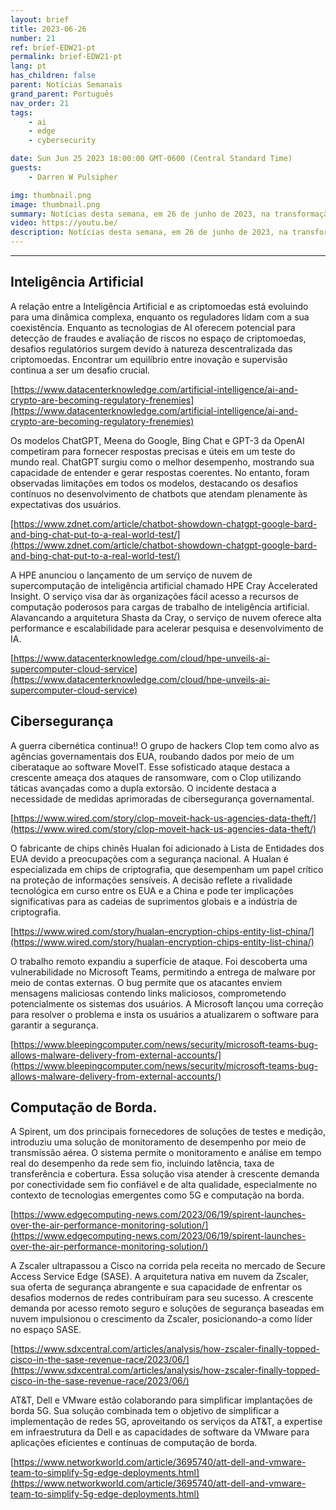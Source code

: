 ```yaml
---
layout: brief
title: 2023-06-26
number: 21
ref: brief-EDW21-pt
permalink: brief-EDW21-pt
lang: pt
has_children: false
parent: Notícias Semanais
grand_parent: Português
nav_order: 21
tags:
    - ai
    - edge
    - cybersecurity

date: Sun Jun 25 2023 18:00:00 GMT-0600 (Central Standard Time)
guests:
    - Darren W Pulsipher

img: thumbnail.png
image: thumbnail.png
summary: Notícias desta semana, em 26 de junho de 2023, na transformação digital, incluindo aumento de ataques na guerra cibernética, todos aderindo à onda de inteligência artificial generativa e redes de área de rádio virtualizadas.
video: https://youtu.be/
description: Notícias desta semana, em 26 de junho de 2023, na transformação digital, incluindo aumento de ataques na guerra cibernética, todos aderindo à onda de inteligência artificial generativa e redes de área de rádio virtualizadas.
---
```






---

## Inteligência Artificial

A relação entre a Inteligência Artificial e as criptomoedas está evoluindo para uma dinâmica complexa, enquanto os reguladores lidam com a sua coexistência. Enquanto as tecnologias de AI oferecem potencial para detecção de fraudes e avaliação de riscos no espaço de criptomoedas, desafios regulatórios surgem devido à natureza descentralizada das criptomoedas. Encontrar um equilíbrio entre inovação e supervisão continua a ser um desafio crucial.

[https://www.datacenterknowledge.com/artificial-intelligence/ai-and-crypto-are-becoming-regulatory-frenemies](https://www.datacenterknowledge.com/artificial-intelligence/ai-and-crypto-are-becoming-regulatory-frenemies)

Os modelos ChatGPT, Meena do Google, Bing Chat e GPT-3 da OpenAI competiram para fornecer respostas precisas e úteis em um teste do mundo real. ChatGPT surgiu como o melhor desempenho, mostrando sua capacidade de entender e gerar respostas coerentes. No entanto, foram observadas limitações em todos os modelos, destacando os desafios contínuos no desenvolvimento de chatbots que atendam plenamente às expectativas dos usuários.

[https://www.zdnet.com/article/chatbot-showdown-chatgpt-google-bard-and-bing-chat-put-to-a-real-world-test/](https://www.zdnet.com/article/chatbot-showdown-chatgpt-google-bard-and-bing-chat-put-to-a-real-world-test/)

A HPE anunciou o lançamento de um serviço de nuvem de supercomputação de inteligência artificial chamado HPE Cray Accelerated Insight. O serviço visa dar às organizações fácil acesso a recursos de computação poderosos para cargas de trabalho de inteligência artificial. Alavancando a arquitetura Shasta da Cray, o serviço de nuvem oferece alta performance e escalabilidade para acelerar pesquisa e desenvolvimento de IA.

[https://www.datacenterknowledge.com/cloud/hpe-unveils-ai-supercomputer-cloud-service](https://www.datacenterknowledge.com/cloud/hpe-unveils-ai-supercomputer-cloud-service)

## Cibersegurança

A guerra cibernética continua!! O grupo de hackers Clop tem como alvo as agências governamentais dos EUA, roubando dados por meio de um ciberataque ao software MoveIT. Esse sofisticado ataque destaca a crescente ameaça dos ataques de ransomware, com o Clop utilizando táticas avançadas como a dupla extorsão. O incidente destaca a necessidade de medidas aprimoradas de cibersegurança governamental.

[https://www.wired.com/story/clop-moveit-hack-us-agencies-data-theft/](https://www.wired.com/story/clop-moveit-hack-us-agencies-data-theft/)

O fabricante de chips chinês Hualan foi adicionado à Lista de Entidades dos EUA devido a preocupações com a segurança nacional. A Hualan é especializada em chips de criptografia, que desempenham um papel crítico na proteção de informações sensíveis. A decisão reflete a rivalidade tecnológica em curso entre os EUA e a China e pode ter implicações significativas para as cadeias de suprimentos globais e a indústria de criptografia.

[https://www.wired.com/story/hualan-encryption-chips-entity-list-china/](https://www.wired.com/story/hualan-encryption-chips-entity-list-china/)

O trabalho remoto expandiu a superfície de ataque. Foi descoberta uma vulnerabilidade no Microsoft Teams, permitindo a entrega de malware por meio de contas externas. O bug permite que os atacantes enviem mensagens maliciosas contendo links maliciosos, comprometendo potencialmente os sistemas dos usuários. A Microsoft lançou uma correção para resolver o problema e insta os usuários a atualizarem o software para garantir a segurança.

[https://www.bleepingcomputer.com/news/security/microsoft-teams-bug-allows-malware-delivery-from-external-accounts/](https://www.bleepingcomputer.com/news/security/microsoft-teams-bug-allows-malware-delivery-from-external-accounts/)

## Computação de Borda.

A Spirent, um dos principais fornecedores de soluções de testes e medição, introduziu uma solução de monitoramento de desempenho por meio de transmissão aérea. O sistema permite o monitoramento e análise em tempo real do desempenho da rede sem fio, incluindo latência, taxa de transferência e cobertura. Essa solução visa atender à crescente demanda por conectividade sem fio confiável e de alta qualidade, especialmente no contexto de tecnologias emergentes como 5G e computação na borda.

[https://www.edgecomputing-news.com/2023/06/19/spirent-launches-over-the-air-performance-monitoring-solution/](https://www.edgecomputing-news.com/2023/06/19/spirent-launches-over-the-air-performance-monitoring-solution/)

A Zscaler ultrapassou a Cisco na corrida pela receita no mercado de Secure Access Service Edge (SASE). A arquitetura nativa em nuvem da Zscaler, sua oferta de segurança abrangente e sua capacidade de enfrentar os desafios modernos de redes contribuíram para seu sucesso. A crescente demanda por acesso remoto seguro e soluções de segurança baseadas em nuvem impulsionou o crescimento da Zscaler, posicionando-a como líder no espaço SASE.

[https://www.sdxcentral.com/articles/analysis/how-zscaler-finally-topped-cisco-in-the-sase-revenue-race/2023/06/](https://www.sdxcentral.com/articles/analysis/how-zscaler-finally-topped-cisco-in-the-sase-revenue-race/2023/06/)

AT&T, Dell e VMware estão colaborando para simplificar implantações de borda 5G. Sua solução combinada tem o objetivo de simplificar a implementação de redes 5G, aproveitando os serviços da AT&T, a expertise em infraestrutura da Dell e as capacidades de software da VMware para aplicações eficientes e contínuas de computação de borda.

[https://www.networkworld.com/article/3695740/att-dell-and-vmware-team-to-simplify-5g-edge-deployments.html](https://www.networkworld.com/article/3695740/att-dell-and-vmware-team-to-simplify-5g-edge-deployments.html)


